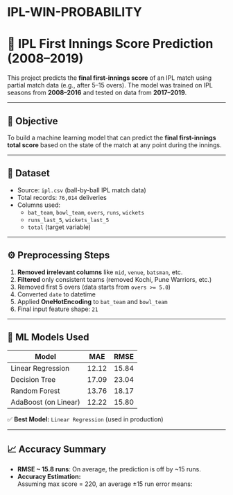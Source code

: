 # IPL-WIN-PROBABILITY
# 🏏 IPL First Innings Score Prediction (2008–2019)

This project predicts the **final first-innings score** of an IPL match using partial match data (e.g., after 5–15 overs). The model was trained on IPL seasons from **2008–2016** and tested on data from **2017–2019**.

---

## 📌 Objective

To build a machine learning model that can predict the **final first-innings total score** based on the state of the match at any point during the innings.

---

## 📂 Dataset

- Source: `ipl.csv` (ball-by-ball IPL match data)
- Total records: `76,014` deliveries
- Columns used:
  - `bat_team`, `bowl_team`, `overs`, `runs`, `wickets`
  - `runs_last_5`, `wickets_last_5`
  - `total` (target variable)

---

## ⚙️ Preprocessing Steps

1. **Removed irrelevant columns** like `mid`, `venue`, `batsman`, etc.
2. **Filtered** only consistent teams (removed Kochi, Pune Warriors, etc.)
3. Removed first 5 overs (data starts from `overs >= 5.0`)
4. Converted `date` to datetime
5. Applied **OneHotEncoding** to `bat_team` and `bowl_team`
6. Final input feature shape: `21`

---

## 🧠 ML Models Used

| Model               | MAE    | RMSE   |
|--------------------|--------|--------|
| Linear Regression   | 12.12  | 15.84  |
| Decision Tree       | 17.09  | 23.04  |
| Random Forest       | 13.76  | 18.17  |
| AdaBoost (on Linear)| 12.22  | 15.80  |

✅ **Best Model:** `Linear Regression` (used in production)

---

## 📈 Accuracy Summary

- **RMSE ~ 15.8 runs**: On average, the prediction is off by ~15 runs.
- **Accuracy Estimation:**  
  Assuming max score = 220, an average ±15 run error means:

